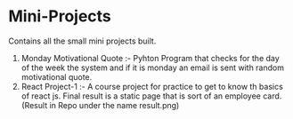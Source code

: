# Mini-Projects
Contains all the small mini projects built.
1. Monday Motivational Quote :- Pyhton Program that checks for the day of the week the system and if it is monday an email is sent with random motivational quote.
2. React Project-1 :- A course project for practice to get to know th basics of react js. Final result is a static page that is sort of an employee card.(Result in Repo under the name result.png)
